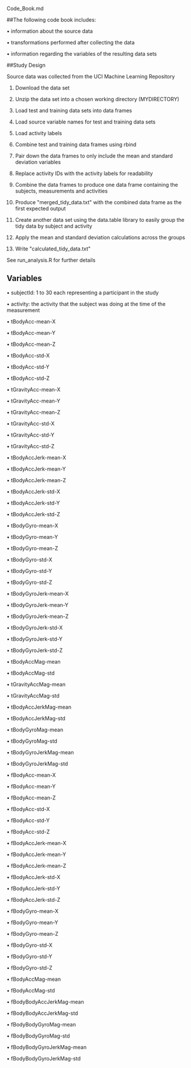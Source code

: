 Code_Book.md 
 
##The following code book includes: 

• information about the source data 

• transformations performed after collecting the data 

• information regarding the variables of the resulting data sets 
 
 
##Study Design 

Source data was collected from the UCI Machine Learning Repository 

1. Download the data set 

2. Unzip the data set into a chosen working directory (MYDIRECTORY) 

3. Load test and training data sets into data frames 

4. Load source variable names for test and training data sets 

5. Load activity labels 

6. Combine test and training data frames using rbind 

7. Pair down the data frames to only include the mean and standard deviation variables 

8. Replace activity IDs with the activity labels for readability 

9. Combine the data frames to produce one data frame containing the subjects, measurements and activities 

10. Produce "merged_tidy_data.txt" with the combined data frame as the first expected output 

11. Create another data set using the data.table library to easily group the tidy data by subject and activity 

12. Apply the mean and standard deviation calculations across the groups 

13. Write "calculated_tidy_data.txt" 

See run_analysis.R for further details 
 
## Variables 

• subjectId: 1 to 30 each representing a participant in the study 

• activity: the activity that the subject was doing at the time of the measurement 

• tBodyAcc-mean-X 

• tBodyAcc-mean-Y 

• tBodyAcc-mean-Z 

• tBodyAcc-std-X 

• tBodyAcc-std-Y 

• tBodyAcc-std-Z 

• tGravityAcc-mean-X 

• tGravityAcc-mean-Y 

• tGravityAcc-mean-Z 

• tGravityAcc-std-X 

• tGravityAcc-std-Y 

• tGravityAcc-std-Z 

• tBodyAccJerk-mean-X 

• tBodyAccJerk-mean-Y 

• tBodyAccJerk-mean-Z 

• tBodyAccJerk-std-X 

• tBodyAccJerk-std-Y 

• tBodyAccJerk-std-Z 

• tBodyGyro-mean-X 

• tBodyGyro-mean-Y 

• tBodyGyro-mean-Z 

• tBodyGyro-std-X 

• tBodyGyro-std-Y 

• tBodyGyro-std-Z 

• tBodyGyroJerk-mean-X 

• tBodyGyroJerk-mean-Y 

• tBodyGyroJerk-mean-Z 

• tBodyGyroJerk-std-X 

• tBodyGyroJerk-std-Y 

• tBodyGyroJerk-std-Z 

• tBodyAccMag-mean 

• tBodyAccMag-std 

• tGravityAccMag-mean 

• tGravityAccMag-std 

• tBodyAccJerkMag-mean 

• tBodyAccJerkMag-std 

• tBodyGyroMag-mean 

• tBodyGyroMag-std 

• tBodyGyroJerkMag-mean 

• tBodyGyroJerkMag-std 

• fBodyAcc-mean-X 

• fBodyAcc-mean-Y 

• fBodyAcc-mean-Z 

• fBodyAcc-std-X 

• fBodyAcc-std-Y 

• fBodyAcc-std-Z 

• fBodyAccJerk-mean-X 

• fBodyAccJerk-mean-Y 

• fBodyAccJerk-mean-Z 

• fBodyAccJerk-std-X 

• fBodyAccJerk-std-Y 

• fBodyAccJerk-std-Z 

• fBodyGyro-mean-X 

• fBodyGyro-mean-Y 

• fBodyGyro-mean-Z 

• fBodyGyro-std-X 

• fBodyGyro-std-Y 

• fBodyGyro-std-Z 

• fBodyAccMag-mean 

• fBodyAccMag-std 

• fBodyBodyAccJerkMag-mean 

• fBodyBodyAccJerkMag-std 

• fBodyBodyGyroMag-mean 

• fBodyBodyGyroMag-std 

• fBodyBodyGyroJerkMag-mean 

• fBodyBodyGyroJerkMag-std 

